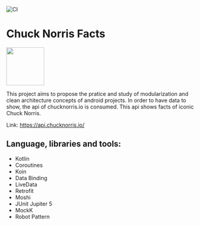 ![CI](https://github.com/akanbi/chuck-norris-facts/workflows/CI/badge.svg)
# Chuck Norris Facts 
<img src="https://pngimage.net/wp-content/uploads/2018/05/chuck-norris-approved-png-3.png" height="100">

This project aims to propose the pratice and study of modularization and clean architecture concepts of android projects. In order to have data to show, the api of chucknorris.io is consumed. This api shows facts of iconic Chuck Norris.

Link: https://api.chucknorris.io/

## Language, libraries and tools:
 - Kotlin
 - Coroutines
 - Koin
 - Data Binding
 - LiveData
 - Retrofit
 - Moshi
 - JUnit Jupiter 5
 - MockK
 - Robot Pattern
